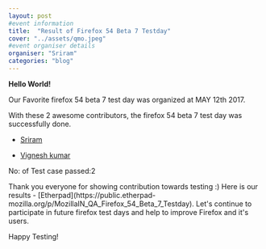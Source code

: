 ```yaml
---
layout: post
#event information
title:  "Result of Firefox 54 Beta 7 Testday"
cover: "../assets/qmo.jpeg"
#event organiser details
organiser: "Sriram"
categories: "blog"
---
```

**Hello World!**
<p>Our Favorite firefox 54 beta 7 test day was organized at MAY 12th 2017.</p>
<p>With these 2 awesome contributors, the firefox 54 beta 7 test day was successfully done.</p>

- [Sriram](http://facebook.com/imSriramB)

- [Vignesh kumar](http://facebook.com/vijayvignesh82)
<p>No: of Test case passed:2 </p>
Thank you everyone for showing contribution towards testing :)
Here is our results - [Etherpad](https://public.etherpad-mozilla.org/p/MozillaIN_QA_Firefox_54_Beta_7_Testday). Let's continue to participate in future firefox test days and help to improve Firefox and it's users.
<p>Happy Testing!</p>
